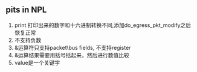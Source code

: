 ## pits in NPL

1. print 打印出来的数字和十六进制转换不同,添加do_egress_pkt_modify之后恢复正常
2. 不支持负数
3. &运算符只支持packet\bus fields, 不支持register
4. &运算结果需要用括号括起来，然后进行数值比较
5. value是一个关键字
